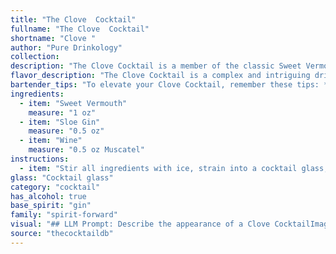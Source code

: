```yaml
---
title: "The Clove  Cocktail"
fullname: "The Clove  Cocktail"
shortname: "Clove "
author: "Pure Drinkology"
collection:
description: "The Clove Cocktail is a member of the classic Sweet Vermouth cocktail family, often featuring bittersweet liqueurs like sloe gin.  Though its exact origin is unknown, its combination of botanicals and sweet-tart flavors suggests a mid-19th century origin, possibly from a London or New York bar. "
flavor_description: "The Clove Cocktail is a complex and intriguing drink.  The sweetness of the vermouth balances the tartness of the sloe gin, creating a rich, fruity base. The wine adds a subtle layer of complexity, enhancing the berry notes from the sloe gin.  A hint of clove lingers on the palate, adding a warm, spiced dimension. "
bartender_tips: "To elevate your Clove Cocktail, remember these tips: * **Chill all ingredients** - This ensures a refreshing, well-balanced drink. * **Use quality vermouth** - A good vermouth adds complexity and depth. * **Muddle fresh cloves** -  This brings out the spice and aroma of the clove. * **Stir gently** - Avoid over-mixing to preserve the delicate flavors. * **Garnish with a lemon twist** - The citrus brightens the cocktail and adds a touch of elegance. "
ingredients:
  - item: "Sweet Vermouth"
    measure: "1 oz"
  - item: "Sloe Gin"
    measure: "0.5 oz"
  - item: "Wine"
    measure: "0.5 oz Muscatel"
instructions:
  - item: "Stir all ingredients with ice, strain into a cocktail glass, and serve."
glass: "Cocktail glass"
category: "cocktail"
has_alcohol: true
base_spirit: "gin"
family: "spirit-forward"
visual: "## LLM Prompt: Describe the appearance of a Clove CocktailImagine a **Clove Cocktail**, a sophisticated concoction made with **sweet vermouth, sloe gin, and wine**.  **Describe its visual attributes:*** **Color:** Is it a deep ruby red, a warm amber, or something more subtle and nuanced?* **Clarity:** Is it crystal clear, or does it have a gentle haze?* **Texture:** Is it silky smooth, or does it have a slight viscosity?* **Garnish:** Does it feature a simple twist of citrus, a sprig of herbs, or a more elaborate design?**Focus on the details that convey its complexity and elegance.** "
source: "thecocktaildb"
---
```


